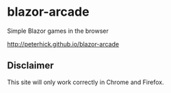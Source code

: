 # blazor-arcade
Simple Blazor games in the browser

http://peterhick.github.io/blazor-arcade

## Disclaimer
This site will only work correctly in Chrome and Firefox.
